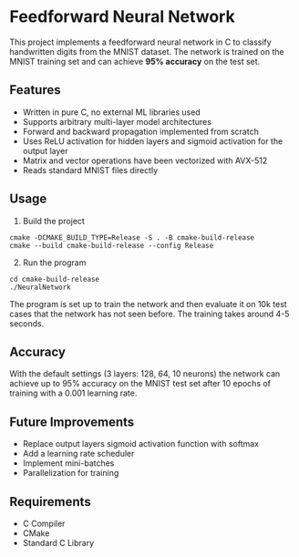 # Feedforward Neural Network
This project implements a feedforward neural network in C to classify handwritten digits from the MNIST dataset. The network is trained on the MNIST training set and can achieve **95% accuracy** on the test set.

## Features
- Written in pure C, no external ML libraries used
- Supports arbitrary multi-layer model architectures
- Forward and backward propagation implemented from scratch
- Uses ReLU activation for hidden layers and sigmoid activation for the output layer
- Matrix and vector operations have been vectorized with AVX-512
- Reads standard MNIST files directly

## Usage
1. Build the project
```
cmake -DCMAKE_BUILD_TYPE=Release -S . -B cmake-build-release
cmake --build cmake-build-release --config Release
```

2. Run the program
```
cd cmake-build-release
./NeuralNetwork
```
The program is set up to train the network and then evaluate it on 10k test cases that the network has not seen before. The training takes around 4-5 seconds.

## Accuracy
With the default settings (3 layers: 128, 64, 10 neurons) the network can achieve up to 95% accuracy on the MNIST test set after 10 epochs of training with a 0.001 learning rate.

## Future Improvements
- Replace output layers sigmoid activation function with softmax
- Add a learning rate scheduler
- Implement mini-batches
- Parallelization for training

## Requirements
- C Compiler
- CMake
- Standard C Library
